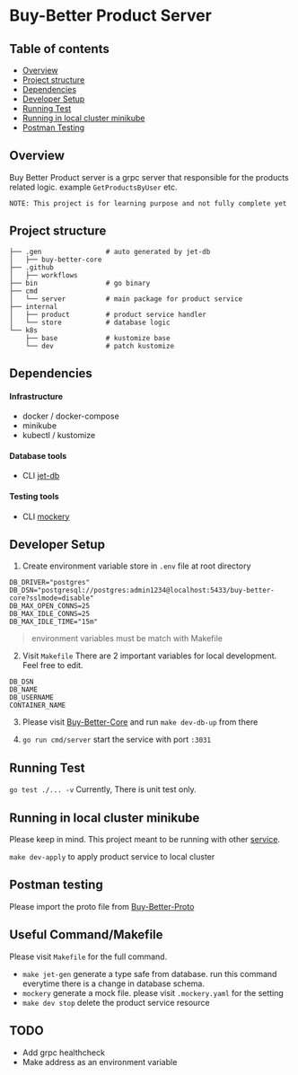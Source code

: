 # Buy-Better Product Server

## Table of contents
- [Overview](#overview)
- [Project structure](#project-structure)
- [Dependencies](#dependencies)
- [Developer Setup](#developer-setup)
- [Running Test](#running-test)
- [Running in local cluster minikube](#running-in-local-cluster-minikube)
- [Postman Testing](#postman-testing)

## Overview
Buy Better Product server is a grpc server that responsible for the products related logic. 
example `GetProductsByUser` etc.

`NOTE: This project is for learning purpose and not fully complete yet`

## Project structure
```
├── .gen                # auto generated by jet-db
│   ├── buy-better-core
├── .github
│   ├── workflows
├── bin                 # go binary
├── cmd
│   └── server          # main package for product service
├── internal
│   ├── product         # product service handler
│   └── store           # database logic
└── k8s
    ├── base            # kustomize base
    └── dev             # patch kustomize
```

## Dependencies
#### Infrastructure
- docker / docker-compose
- minikube
- kubectl / kustomize
#### Database tools
- CLI [jet-db](https://github.com/go-jet/jet?tab=readme-ov-file#installation)
#### Testing tools
- CLI [mockery](https://vektra.github.io/mockery/latest/installation/)

## Developer Setup
1. Create environment variable store in `.env` file at root directory
```
DB_DRIVER="postgres"
DB_DSN="postgresql://postgres:admin1234@localhost:5433/buy-better-core?sslmode=disable"
DB_MAX_OPEN_CONNS=25
DB_MAX_IDLE_CONNS=25
DB_MAX_IDLE_TIME="15m"
```
> environment variables must be match with Makefile

2. Visit `Makefile` There are 2 important variables for local development. Feel free to edit.
```
DB_DSN
DB_NAME
DB_USERNAME
CONTAINER_NAME
```

3. Please visit [Buy-Better-Core](https://github.com/opplieam/bb-core-api) and run `make dev-db-up` from there

4. `go run cmd/server` start the service with port `:3031`

## Running Test

`go test ./... -v` Currently, There is unit test only.

## Running in local cluster minikube
Please keep in mind. This project meant to be running with other [service](https://github.com/opplieam/bb-core-api).

`make dev-apply` to apply product service to local cluster

## Postman testing
Please import the proto file from [Buy-Better-Proto](https://github.com/opplieam/bb-grpc)

## Useful Command/Makefile
Please visit `Makefile` for the full command.
- `make jet-gen` generate a type safe from database. run this command everytime there is a change in database schema.
- `mockery` generate a mock file. please visit `.mockery.yaml` for the setting
- `make dev stop` delete the product service resource

## TODO
- Add grpc healthcheck
- Make address as an environment variable